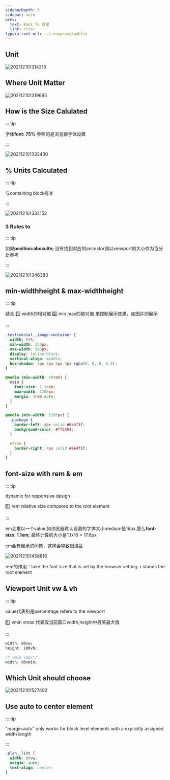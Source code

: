 ```yaml
---
sidebarDepth: 3
sidebar: auto
prev:
  text: Back To 目录
  link: /css/
typora-root-url: ..\.vuepress\public
---
```




## Unit

![202112101314216](/images/css/202112101314216.jpg)

## Where Unit Matter

![202112101319695](/images/css/202112101319695.jpg)

## How is the Size Calulated

::: tip

字体**font: 75%** 参照的是浏览器字体设置

:::

![202112101332430](/images/css/202112101332430.jpg)

## % Units Calculated

::: tip

与containing block有关

:::

![202112101334152](/images/css/202112101334152.jpg)

### 3 Rules to 

::: tip

如果**position:abosulte;** 没有找到对应的ancestor则以viewport的大小作为百分比参考

:::

![202112101346383](/images/css/202112101346383.jpg)

## min-widthheight & max-widthheight

::: tip

结合 :one: width的相对值 :two: min max的绝对值 来控制展示效果，如图片的展示

:::

```css {2-4}
.testimonial__image-container {
  width: 65%;
  min-width: 350px;
  max-width: 580px;
  display: inline-block;
  vertical-align: middle;
  box-shadow: 3px 3px 5px 3px rgba(0, 0, 0, 0.3);
}
```

```css {4-5,9}
@media (min-width: 40rem) {
  main {
    font-size: 1.3rem;
    max-width: 1200px;
    margin: 3rem auto;
  }
}

@media (min-width: 1200px) {
  .package {
    border-left: 4px solid #0e4f1f;
    background-color: #ff5454;
  }

  #free {
    border-right: 4px solid #0e4f1f;
  }
}
```



## font-size with rem & em

::: tip

dynamic for responsive design

:one: rem relative size compared to the root element

:::

em会乘以一个value,如浏览器默认设置的字体大小medium是16px,那么**font-size: 1.1em;** 最终计算的大小是1.1x16  = 17.6px

em会有继承的问题，这样会导致很混乱

![202112101458816](/images/css/202112101458816.jpg)

rem的作用：take the font size that is set by the browser setting. r stands the root element

## Viewport Unit vw & vh

::: tip

value代表的是percentage,refers to the viewport

:one: vmin vmax 代表取当前窗口width,height中最笑最大值

:::

```css
width: 80vw;
height: 100vh;

/* vmin vmax*/ 
width: 80vmin;
```



## Which Unit should choose

![202112101527492](/images/css/202112101527492.jpg)

## Use auto to center element

::: tip

"margin:auto" only works for block level elements with a explicitly assigned width length

:::

``` css {2-3}
.plan__list {
  width: 80vw;
  margin: auto;
  text-align: center;
}
```

 

